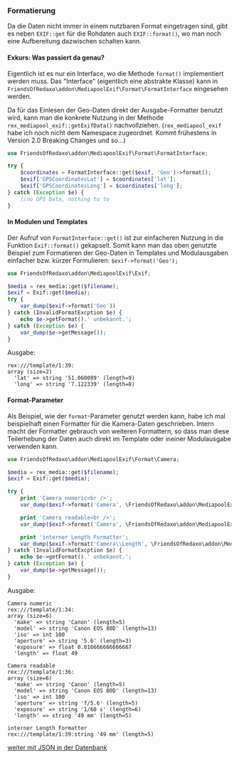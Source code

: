 
### Formatierung

Da die Daten nicht immer in einem nutzbaren Format eingetragen sind, gibt es neben ```EXIF::get``` für die Rohdaten auch ```EXIF::format()```, wo man noch eine Aufbereitung dazwischen schalten kann.

#### Exkurs: Was passiert da genau?

Eigentlich ist es nur ein Interface, wo die Methode ```format()``` implementiert werden muss. Das "Interface" (eigentlich eine abstrakte Klasse) kann in ```FriendsOfRedaxo\addon\MediapoolExif\Format\FormatInterface``` eingesehen werden.

Da für das Einlesen der Geo-Daten direkt der Ausgabe-Formatter benutzt wird, kann man die konkrete Nutzung in der Methode ```rex_mediapool_exif::getExifData()``` nachvollziehen.
(```rex_mediapool_exif``` habe ich noch nicht dem Namespace zugeordnet. Kommt frühestens in Version 2.0 Breaking Changes und so…)

```php
use FriendsOfRedaxo\addon\MediapoolExif\Format\FormatInterface;

try {
	$coordinates = FormatInterface::get($exif, 'Geo')->format();
	$exif['GPSCoordinatesLat'] = $coordinates['lat'];
	$exif['GPSCoordinatesLong'] = $coordinates['long'];
} catch (Exception $e) {
	//no GPS Data, nothing to to
}
```

#### In Modulen und Templates

Der Aufruf von ```FormatInterface::get()``` ist zur einfacheren Nutzung in die Funktion ```Exif::format()``` gekapselt. Somit kann man das oben genutzte Beispiel zum Formatieren der Geo-Daten in Templates und Modulausgaben einfacher bzw. kürzer Formulieren: ```$exif->format('Geo');```

```php
use FriendsOfRedaxo\addon\MediapoolExif\Exif;

$media = rex_media::get($filename);
$exif = Exif::get($media);
try {
	var_dump($exif->format('Geo'))
} catch (InvalidFormatExcption $e) {
	echo $e->getFormat().' unbekannt.';
} catch (Exception $e) {
	var_dump($e->getMessage());
}

```
Ausgabe:

```
rex:///template/1:39:
array (size=2)
  'lat' => string '51.060089' (length=9)
  'long' => string '7.122339' (length=8)
```

#### Format-Parameter

Als Beispiel, wie der ```format```-Parameter genutzt werden kann, habe ich mal beispielhaft einen Formatter für die Kamera-Daten geschrieben. Intern macht der Formatter gebrauch von weiteren Formattern, so dass man diese Teilerhebung der Daten auch direkt im Template oder ineiner Modulausgabe verwenden kann.

```php
use FriendsOfRedaxo\addon\MediapoolExif\Format\Camera;

$media = rex_media::get($filename);
$exif = Exif::get($media);

try {
	print 'Camera numeric<br />';
	var_dump($exif->format('Camera', \FriendsOfRedaxo\addon\MediapoolExif\Enum\Format::RAW));

	print 'Camera readable<br />';
	var_dump($exif->format('Camera', \FriendsOfRedaxo\addon\MediapoolExif\Enum\Format::READABLE));

	print 'interner Length Formatter';
	var_dump($exif->format('Camera\\Length', \FriendsOfRedaxo\addon\MediapoolExif\Enum\Format::READABLE));
} catch (InvalidFormatExcption $e) {
	echo $e->getFormat().' unbekannt.';
} catch (Exception $e) {
	var_dump($e->getMessage());
}

```

Ausgabe:

```
Camera numeric
rex:///template/1:34:
array (size=6)
  'make' => string 'Canon' (length=5)
  'model' => string 'Canon EOS 80D' (length=13)
  'iso' => int 100
  'aperture' => string '5.6' (length=3)
  'exposure' => float 0.016666666666667
  'length' => float 49

Camera readable
rex:///template/1:36:
array (size=6)
  'make' => string 'Canon' (length=5)
  'model' => string 'Canon EOS 80D' (length=13)
  'iso' => int 100
  'aperture' => string 'f/5.6' (length=5)
  'exposure' => string '1/60 s' (length=6)
  'length' => string '49 mm' (length=5)

interner Length Formatter
rex:///template/1:39:string '49 mm' (length=5)
```

[weiter mit JSON in der Datenbank](../json_in_der_datenbank.md)